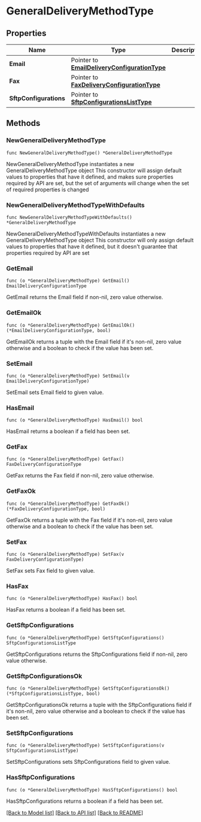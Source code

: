 # GeneralDeliveryMethodType

## Properties

Name | Type | Description | Notes
------------ | ------------- | ------------- | -------------
**Email** | Pointer to [**EmailDeliveryConfigurationType**](EmailDeliveryConfigurationType.md) |  | [optional] 
**Fax** | Pointer to [**FaxDeliveryConfigurationType**](FaxDeliveryConfigurationType.md) |  | [optional] 
**SftpConfigurations** | Pointer to [**SftpConfigurationsListType**](SftpConfigurationsListType.md) |  | [optional] 

## Methods

### NewGeneralDeliveryMethodType

`func NewGeneralDeliveryMethodType() *GeneralDeliveryMethodType`

NewGeneralDeliveryMethodType instantiates a new GeneralDeliveryMethodType object
This constructor will assign default values to properties that have it defined,
and makes sure properties required by API are set, but the set of arguments
will change when the set of required properties is changed

### NewGeneralDeliveryMethodTypeWithDefaults

`func NewGeneralDeliveryMethodTypeWithDefaults() *GeneralDeliveryMethodType`

NewGeneralDeliveryMethodTypeWithDefaults instantiates a new GeneralDeliveryMethodType object
This constructor will only assign default values to properties that have it defined,
but it doesn't guarantee that properties required by API are set

### GetEmail

`func (o *GeneralDeliveryMethodType) GetEmail() EmailDeliveryConfigurationType`

GetEmail returns the Email field if non-nil, zero value otherwise.

### GetEmailOk

`func (o *GeneralDeliveryMethodType) GetEmailOk() (*EmailDeliveryConfigurationType, bool)`

GetEmailOk returns a tuple with the Email field if it's non-nil, zero value otherwise
and a boolean to check if the value has been set.

### SetEmail

`func (o *GeneralDeliveryMethodType) SetEmail(v EmailDeliveryConfigurationType)`

SetEmail sets Email field to given value.

### HasEmail

`func (o *GeneralDeliveryMethodType) HasEmail() bool`

HasEmail returns a boolean if a field has been set.

### GetFax

`func (o *GeneralDeliveryMethodType) GetFax() FaxDeliveryConfigurationType`

GetFax returns the Fax field if non-nil, zero value otherwise.

### GetFaxOk

`func (o *GeneralDeliveryMethodType) GetFaxOk() (*FaxDeliveryConfigurationType, bool)`

GetFaxOk returns a tuple with the Fax field if it's non-nil, zero value otherwise
and a boolean to check if the value has been set.

### SetFax

`func (o *GeneralDeliveryMethodType) SetFax(v FaxDeliveryConfigurationType)`

SetFax sets Fax field to given value.

### HasFax

`func (o *GeneralDeliveryMethodType) HasFax() bool`

HasFax returns a boolean if a field has been set.

### GetSftpConfigurations

`func (o *GeneralDeliveryMethodType) GetSftpConfigurations() SftpConfigurationsListType`

GetSftpConfigurations returns the SftpConfigurations field if non-nil, zero value otherwise.

### GetSftpConfigurationsOk

`func (o *GeneralDeliveryMethodType) GetSftpConfigurationsOk() (*SftpConfigurationsListType, bool)`

GetSftpConfigurationsOk returns a tuple with the SftpConfigurations field if it's non-nil, zero value otherwise
and a boolean to check if the value has been set.

### SetSftpConfigurations

`func (o *GeneralDeliveryMethodType) SetSftpConfigurations(v SftpConfigurationsListType)`

SetSftpConfigurations sets SftpConfigurations field to given value.

### HasSftpConfigurations

`func (o *GeneralDeliveryMethodType) HasSftpConfigurations() bool`

HasSftpConfigurations returns a boolean if a field has been set.


[[Back to Model list]](../README.md#documentation-for-models) [[Back to API list]](../README.md#documentation-for-api-endpoints) [[Back to README]](../README.md)


